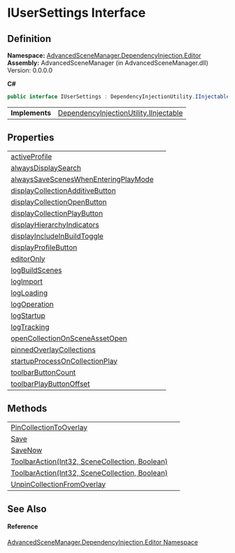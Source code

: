# IUserSettings Interface




## Definition
**Namespace:** <a href="N_AdvancedSceneManager_DependencyInjection_Editor">AdvancedSceneManager.DependencyInjection.Editor</a>  
**Assembly:** AdvancedSceneManager (in AdvancedSceneManager.dll) Version: 0.0.0.0

**C#**
``` C#
public interface IUserSettings : DependencyInjectionUtility.IInjectable
```

<table><tr><td><strong>Implements</strong></td><td><a href="T_AdvancedSceneManager_DependencyInjection_DependencyInjectionUtility_IInjectable">DependencyInjectionUtility.IInjectable</a></td></tr>
</table>



## Properties
<table>
<tr>
<td><a href="P_AdvancedSceneManager_DependencyInjection_Editor_IUserSettings_activeProfile">activeProfile</a></td>
<td> </td></tr>
<tr>
<td><a href="P_AdvancedSceneManager_DependencyInjection_Editor_IUserSettings_alwaysDisplaySearch">alwaysDisplaySearch</a></td>
<td> </td></tr>
<tr>
<td><a href="P_AdvancedSceneManager_DependencyInjection_Editor_IUserSettings_alwaysSaveScenesWhenEnteringPlayMode">alwaysSaveScenesWhenEnteringPlayMode</a></td>
<td> </td></tr>
<tr>
<td><a href="P_AdvancedSceneManager_DependencyInjection_Editor_IUserSettings_displayCollectionAdditiveButton">displayCollectionAdditiveButton</a></td>
<td> </td></tr>
<tr>
<td><a href="P_AdvancedSceneManager_DependencyInjection_Editor_IUserSettings_displayCollectionOpenButton">displayCollectionOpenButton</a></td>
<td> </td></tr>
<tr>
<td><a href="P_AdvancedSceneManager_DependencyInjection_Editor_IUserSettings_displayCollectionPlayButton">displayCollectionPlayButton</a></td>
<td> </td></tr>
<tr>
<td><a href="P_AdvancedSceneManager_DependencyInjection_Editor_IUserSettings_displayHierarchyIndicators">displayHierarchyIndicators</a></td>
<td> </td></tr>
<tr>
<td><a href="P_AdvancedSceneManager_DependencyInjection_Editor_IUserSettings_displayIncludeInBuildToggle">displayIncludeInBuildToggle</a></td>
<td> </td></tr>
<tr>
<td><a href="P_AdvancedSceneManager_DependencyInjection_Editor_IUserSettings_displayProfileButton">displayProfileButton</a></td>
<td> </td></tr>
<tr>
<td><a href="P_AdvancedSceneManager_DependencyInjection_Editor_IUserSettings_editorOnly">editorOnly</a></td>
<td> </td></tr>
<tr>
<td><a href="P_AdvancedSceneManager_DependencyInjection_Editor_IUserSettings_logBuildScenes">logBuildScenes</a></td>
<td> </td></tr>
<tr>
<td><a href="P_AdvancedSceneManager_DependencyInjection_Editor_IUserSettings_logImport">logImport</a></td>
<td> </td></tr>
<tr>
<td><a href="P_AdvancedSceneManager_DependencyInjection_Editor_IUserSettings_logLoading">logLoading</a></td>
<td> </td></tr>
<tr>
<td><a href="P_AdvancedSceneManager_DependencyInjection_Editor_IUserSettings_logOperation">logOperation</a></td>
<td> </td></tr>
<tr>
<td><a href="P_AdvancedSceneManager_DependencyInjection_Editor_IUserSettings_logStartup">logStartup</a></td>
<td> </td></tr>
<tr>
<td><a href="P_AdvancedSceneManager_DependencyInjection_Editor_IUserSettings_logTracking">logTracking</a></td>
<td> </td></tr>
<tr>
<td><a href="P_AdvancedSceneManager_DependencyInjection_Editor_IUserSettings_openCollectionOnSceneAssetOpen">openCollectionOnSceneAssetOpen</a></td>
<td> </td></tr>
<tr>
<td><a href="P_AdvancedSceneManager_DependencyInjection_Editor_IUserSettings_pinnedOverlayCollections">pinnedOverlayCollections</a></td>
<td> </td></tr>
<tr>
<td><a href="P_AdvancedSceneManager_DependencyInjection_Editor_IUserSettings_startupProcessOnCollectionPlay">startupProcessOnCollectionPlay</a></td>
<td> </td></tr>
<tr>
<td><a href="P_AdvancedSceneManager_DependencyInjection_Editor_IUserSettings_toolbarButtonCount">toolbarButtonCount</a></td>
<td> </td></tr>
<tr>
<td><a href="P_AdvancedSceneManager_DependencyInjection_Editor_IUserSettings_toolbarPlayButtonOffset">toolbarPlayButtonOffset</a></td>
<td> </td></tr>
</table>

## Methods
<table>
<tr>
<td><a href="M_AdvancedSceneManager_DependencyInjection_Editor_IUserSettings_PinCollectionToOverlay">PinCollectionToOverlay</a></td>
<td> </td></tr>
<tr>
<td><a href="M_AdvancedSceneManager_DependencyInjection_Editor_IUserSettings_Save">Save</a></td>
<td> </td></tr>
<tr>
<td><a href="M_AdvancedSceneManager_DependencyInjection_Editor_IUserSettings_SaveNow">SaveNow</a></td>
<td> </td></tr>
<tr>
<td><a href="M_AdvancedSceneManager_DependencyInjection_Editor_IUserSettings_ToolbarAction">ToolbarAction(Int32, SceneCollection, Boolean)</a></td>
<td> </td></tr>
<tr>
<td><a href="M_AdvancedSceneManager_DependencyInjection_Editor_IUserSettings_ToolbarAction_1">ToolbarAction(Int32, SceneCollection, Boolean)</a></td>
<td> </td></tr>
<tr>
<td><a href="M_AdvancedSceneManager_DependencyInjection_Editor_IUserSettings_UnpinCollectionFromOverlay">UnpinCollectionFromOverlay</a></td>
<td> </td></tr>
</table>

## See Also


#### Reference
<a href="N_AdvancedSceneManager_DependencyInjection_Editor">AdvancedSceneManager.DependencyInjection.Editor Namespace</a>  
